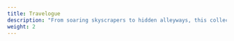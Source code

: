 ```yaml
---
title: Travelogue
description: "From soaring skyscrapers to hidden alleyways, this collection captures the pulse of urban life. Each image frames the interplay of architecture, light, and human presence that makes every city unique—whether it's the golden hour glow on glass facades or the geometric patterns of infrastructure that shape our daily lives."
weight: 2
---
```

